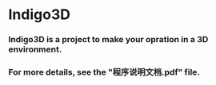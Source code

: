 # Indigo3D
### Indigo3D is a project to make your opration in a 3D environment.
### For more details, see the "程序说明文档.pdf" file.
